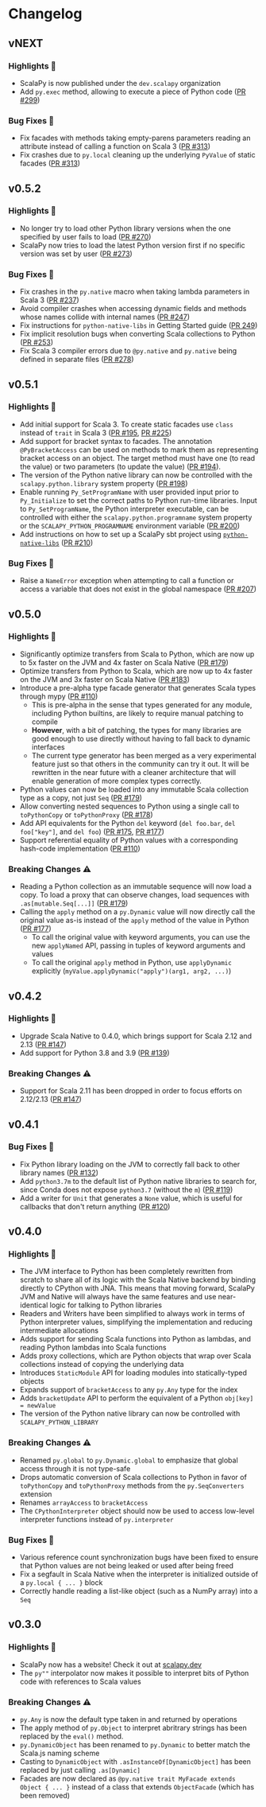 # Changelog
## vNEXT
### Highlights :tada:
+ ScalaPy is now published under the `dev.scalapy` organization
+ Add `py.exec` method, allowing to execute a piece of Python code ([PR #299](https://github.com/scalapy/scalapy/pull/299))

### Bug Fixes :bug:
+ Fix facades with methods taking empty-parens parameters reading an attribute instead of calling a function on Scala 3 ([PR #313](https://github.com/scalapy/scalapy/pull/313))
+ Fix crashes due to `py.local` cleaning up the underlying `PyValue` of static facades ([PR #313](https://github.com/scalapy/scalapy/pull/313))

## v0.5.2
### Highlights :tada:
+ No longer try to load other Python library versions when the one specified by user fails to load ([PR #270](https://github.com/shadaj/scalapy/pull/270))
+ ScalaPy now tries to load the latest Python version first if no specific version was set by user ([PR #273](https://github.com/shadaj/scalapy/pull/273))

### Bug Fixes :bug:
+ Fix crashes in the `py.native` macro when taking lambda parameters in Scala 3 ([PR #237](https://github.com/shadaj/scalapy/pull/237))
+ Avoid compiler crashes when accessing dynamic fields and methods whose names collide with internal names ([PR #247](https://github.com/shadaj/scalapy/pull/247))
+ Fix instructions for `python-native-libs` in Getting Started guide ([PR 249](https://github.com/shadaj/scalapy/pull/249))
+ Fix implicit resolution bugs when converting Scala collections to Python ([PR #253](https://github.com/shadaj/scalapy/pull/253))
+ Fix Scala 3 compiler errors due to `@py.native` and `py.native` being defined in separate files ([PR #278](https://github.com/shadaj/scalapy/pull/278))

## v0.5.1
### Highlights :tada:
+ Add initial support for Scala 3. To create static facades use `class` instead of `trait` in Scala 3 ([PR #195](https://github.com/shadaj/scalapy/pull/195), [PR #225](https://github.com/shadaj/scalapy/pull/225))
+ Add support for bracket syntax to facades. The annotation `@PyBracketAccess` can be used on methods to mark them as representing bracket access on an object. The target method must have one (to read the value) or two parameters (to update the value) ([PR #194](https://github.com/shadaj/scalapy/pull/194)).
+ The version of the Python native library can now be controlled with the `scalapy.python.library` system property ([PR #198](https://github.com/shadaj/scalapy/pull/198))
+ Enable running `Py_SetProgramName` with user provided input prior to `Py_Initialize` to set the correct paths to Python run-time libraries. Input to `Py_SetProgramName`, the Python interpreter executable, can be controlled with either the `scalapy.python.programname` system property or the `SCALAPY_PYTHON_PROGRAMNAME` environment variable ([PR #200](https://github.com/shadaj/scalapy/pull/200))
+ Add instructions on how to set up a ScalaPy sbt project using [`python-native-libs`](https://github.com/kiendang/python-native-libs) ([PR #210](https://github.com/shadaj/scalapy/pull/210))

### Bug Fixes :bug:
+ Raise a `NameError` exception when attempting to call a function or access a variable that does not exist in the global namespace ([PR #207](https://github.com/shadaj/scalapy/pull/207))

## v0.5.0
### Highlights :tada:
+ Significantly optimize transfers from Scala to Python, which are now up to 5x faster on the JVM and 4x faster on Scala Native ([PR #179](https://github.com/shadaj/scalapy/pull/179))
+ Optimize transfers from Python to Scala, which are now up to 4x faster on the JVM and 3x faster on Scala Native ([PR #183](https://github.com/shadaj/scalapy/pull/183))
+ Introduce a pre-alpha type facade generator that generates Scala types through mypy ([PR #110](https://github.com/shadaj/scalapy/pull/110))
  + This is pre-alpha in the sense that types generated for any module, including Python builtins, are likely to require manual patching to compile
  + **However**, with a bit of patching, the types for many libraries are good enough to use directly without having to fall back to dynamic interfaces
  + The current type generator has been merged as a very experimental feature just so that others in the community can try it out. It will be rewritten in the near future with a cleaner architecture that will enable generation of more complex types correctly.
+ Python values can now be loaded into any immutable Scala collection type as a copy, not just `Seq` ([PR #179](https://github.com/shadaj/scalapy/pull/179))
+ Allow converting nested sequences to Python using a single call to `toPythonCopy` or `toPythonProxy` ([PR #178](https://github.com/shadaj/scalapy/pull/178))
+ Add API equivalents for the Python `del` keyword (`del foo.bar`, `del foo["key"]`, and `del foo`) ([PR #175](https://github.com/shadaj/scalapy/pull/175), [PR #177](https://github.com/shadaj/scalapy/pull/177))
+ Support referential equality of Python values with a corresponding hash-code implementation ([PR #110](https://github.com/shadaj/scalapy/pull/110))

### Breaking Changes :warning:
+ Reading a Python collection as an immutable sequence will now load a copy. To load a proxy that can observe changes, load sequences with `.as[mutable.Seq[...]]` ([PR #179](https://github.com/shadaj/scalapy/pull/179))
+ Calling the `apply` method on a `py.Dynamic` value will now directly call the original value as-is instead of the `apply` method of the value in Python ([PR #177](https://github.com/shadaj/scalapy/pull/177))
  + To call the original value with keyword arguments, you can use the new `applyNamed` API, passing in tuples of keyword arguments and values
  + To call the original `apply` method in Python, use `applyDynamic` explicitly (`myValue.applyDynamic("apply")(arg1, arg2, ...)`)

## v0.4.2
### Highlights :tada:
+ Upgrade Scala Native to 0.4.0, which brings support for Scala 2.12 and 2.13 ([PR #147](https://github.com/shadaj/scalapy/pull/147))
+ Add support for Python 3.8 and 3.9 ([PR #139](https://github.com/shadaj/scalapy/pull/139))

### Breaking Changes :warning:
+ Support for Scala 2.11 has been dropped in order to focus efforts on 2.12/2.13 ([PR #147](https://github.com/shadaj/scalapy/pull/147))

## v0.4.1
### Bug Fixes :bug:
+ Fix Python library loading on the JVM to correctly fall back to other library names ([PR #132](https://github.com/shadaj/scalapy/pull/132))
+ Add `python3.7m` to the default list of Python native libraries to search for, since Conda does not expose `python3.7` (without the `m`) ([PR #119](https://github.com/shadaj/scalapy/pull/119))
+ Add a writer for `Unit` that generates a `None` value, which is useful for callbacks that don't return anything ([PR #120](https://github.com/shadaj/scalapy/pull/120))

## v0.4.0
### Highlights :tada:
+ The JVM interface to Python has been completely rewritten from scratch to share all of its logic with the Scala Native backend by binding directly to CPython with JNA. This means that moving forward, ScalaPy JVM and Native will always have the same features and use near-identical logic for talking to Python libraries
+ Readers and Writers have been simplified to always work in terms of Python interpreter values, simplifying the implementation and reducing intermediate allocations
+ Adds support for sending Scala functions into Python as lambdas, and reading Python lambdas into Scala functions
+ Adds proxy collections, which are Python objects that wrap over Scala collections instead of copying the underlying data
+ Introduces `StaticModule` API for loading modules into statically-typed objects
+ Expands support of `bracketAccess` to any `py.Any` type for the index
+ Adds `bracketUpdate` API to perform the equivalent of a Python `obj[key] = newValue`
+ The version of the Python native library can now be controlled with `SCALAPY_PYTHON_LIBRARY`

### Breaking Changes :warning:
+ Renamed `py.global` to `py.Dynamic.global` to emphasize that global access through it is not type-safe
+ Drops automatic conversion of Scala collections to Python in favor of `toPythonCopy` and `toPythonProxy` methods from the `py.SeqConverters` extension
+ Renames `arrayAccess` to `bracketAccess`
+ The `CPythonInterpreter` object should now be used to access low-level interpreter functions instead of `py.interpreter`

### Bug Fixes :bug:
+ Various reference count synchronization bugs have been fixed to ensure that Python values are not being leaked or used after being freed
+ Fix a segfault in Scala Native when the interpreter is initialized outside of a `py.local { ... }` block
+ Correctly handle reading a list-like object (such as a NumPy array) into a `Seq`

## v0.3.0
### Highlights :tada:
+ ScalaPy now has a website! Check it out at [scalapy.dev](https://scalapy.dev)
+ The `py""` interpolator now makes it possible to interpret bits of Python code with references to Scala values

### Breaking Changes :warning:
+ `py.Any` is now the default type taken in and returned by operations
+ The apply method of `py.Object` to interpret abritrary strings has been replaced by the `eval()` method.
+ `py.DynamicObject` has been renamed to `py.Dynamic` to better match the Scala.js naming scheme
+ Casting to `DynamicObject` with `.asInstanceOf[DynamicObject]` has been replaced by just calling `.as[Dynamic]`
+ Facades are now declared as `@py.native trait MyFacade extends Object { ... }` instead of a class that extends `ObjectFacade` (which has been removed)
